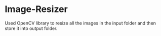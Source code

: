 # Image-Resizer
Used OpenCV library to resize all the images in the input folder and then store it into output folder.
